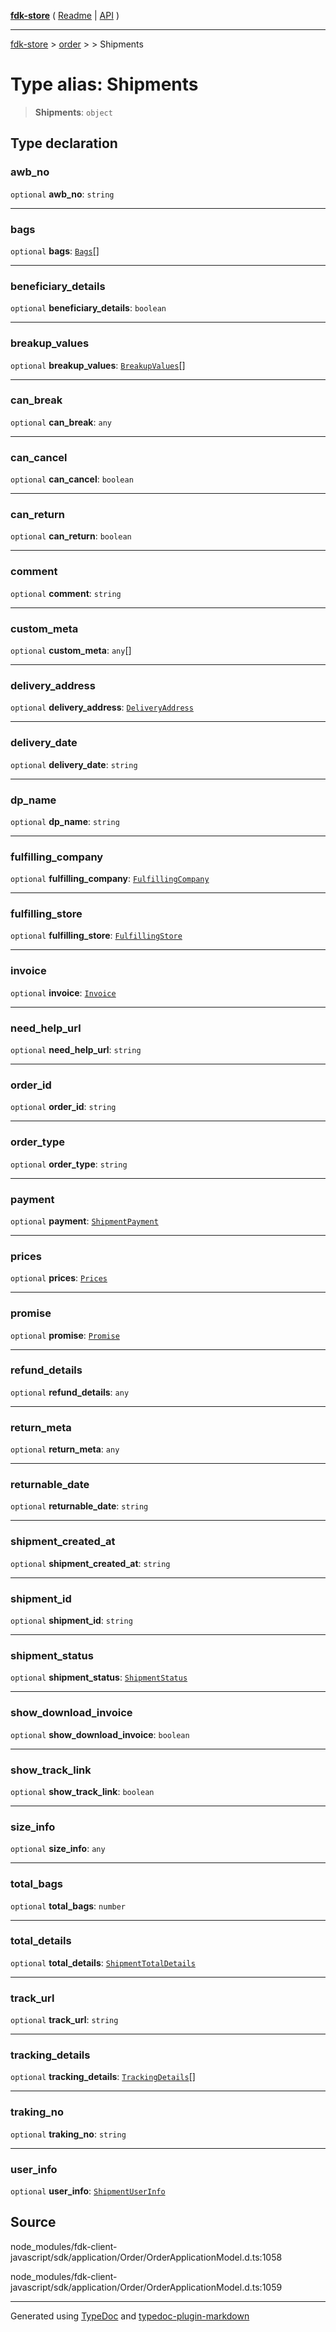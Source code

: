 [**fdk-store**](../../../README.md) ( [Readme](../../../README.md) \| [API](../../../API.md) )

---

[fdk-store](../../../API.md) > [order](../../README.md) > [<internal>](../README.md) > Shipments

# Type alias: Shipments

> **Shipments**: `object`

## Type declaration

### awb_no

`optional` **awb_no**: `string`

---

### bags

`optional` **bags**: [`Bags`](type-alias.Bags.md)[]

---

### beneficiary_details

`optional` **beneficiary_details**: `boolean`

---

### breakup_values

`optional` **breakup_values**: [`BreakupValues`](type-alias.BreakupValues.md)[]

---

### can_break

`optional` **can_break**: `any`

---

### can_cancel

`optional` **can_cancel**: `boolean`

---

### can_return

`optional` **can_return**: `boolean`

---

### comment

`optional` **comment**: `string`

---

### custom_meta

`optional` **custom_meta**: `any`[]

---

### delivery_address

`optional` **delivery_address**: [`DeliveryAddress`](type-alias.DeliveryAddress.md)

---

### delivery_date

`optional` **delivery_date**: `string`

---

### dp_name

`optional` **dp_name**: `string`

---

### fulfilling_company

`optional` **fulfilling_company**: [`FulfillingCompany`](type-alias.FulfillingCompany.md)

---

### fulfilling_store

`optional` **fulfilling_store**: [`FulfillingStore`](type-alias.FulfillingStore.md)

---

### invoice

`optional` **invoice**: [`Invoice`](type-alias.Invoice.md)

---

### need_help_url

`optional` **need_help_url**: `string`

---

### order_id

`optional` **order_id**: `string`

---

### order_type

`optional` **order_type**: `string`

---

### payment

`optional` **payment**: [`ShipmentPayment`](type-alias.ShipmentPayment.md)

---

### prices

`optional` **prices**: [`Prices`](type-alias.Prices.md)

---

### promise

`optional` **promise**: [`Promise`](type-alias.Promise.md)

---

### refund_details

`optional` **refund_details**: `any`

---

### return_meta

`optional` **return_meta**: `any`

---

### returnable_date

`optional` **returnable_date**: `string`

---

### shipment_created_at

`optional` **shipment_created_at**: `string`

---

### shipment_id

`optional` **shipment_id**: `string`

---

### shipment_status

`optional` **shipment_status**: [`ShipmentStatus`](type-alias.ShipmentStatus.md)

---

### show_download_invoice

`optional` **show_download_invoice**: `boolean`

---

### show_track_link

`optional` **show_track_link**: `boolean`

---

### size_info

`optional` **size_info**: `any`

---

### total_bags

`optional` **total_bags**: `number`

---

### total_details

`optional` **total_details**: [`ShipmentTotalDetails`](type-alias.ShipmentTotalDetails.md)

---

### track_url

`optional` **track_url**: `string`

---

### tracking_details

`optional` **tracking_details**: [`TrackingDetails`](type-alias.TrackingDetails.md)[]

---

### traking_no

`optional` **traking_no**: `string`

---

### user_info

`optional` **user_info**: [`ShipmentUserInfo`](type-alias.ShipmentUserInfo.md)

## Source

node_modules/fdk-client-javascript/sdk/application/Order/OrderApplicationModel.d.ts:1058

node_modules/fdk-client-javascript/sdk/application/Order/OrderApplicationModel.d.ts:1059

---

Generated using [TypeDoc](https://typedoc.org/) and [typedoc-plugin-markdown](https://www.npmjs.com/package/typedoc-plugin-markdown)
